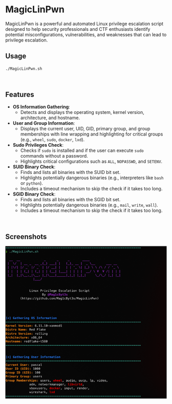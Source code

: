 # MagicLinPwn
MagicLinPwn is a powerful and automated Linux privilege escalation script designed to help security professionals and CTF enthusiasts identify potential misconfigurations, vulnerabilities, and weaknesses that can lead to privilege escalation.

## Usage
```bash
./MagicLinPwn.sh
```

<br>

## Features

- **OS Information Gathering**:
  - Detects and displays the operating system, kernel version, architecture, and hostname.
- **User and Group Information**:
  - Displays the current user, UID, GID, primary group, and group memberships with line wrapping and highlighting for critical groups (e.g., `wheel`, `sudo`, `docker`, `lxd`).
- **Sudo Privileges Check**:
  - Checks if `sudo` is installed and if the user can execute `sudo` commands without a password.
  - Highlights critical configurations such as `ALL`, `NOPASSWD`, and `SETENV`.
- **SUID Binary Check**:
  - Finds and lists all binaries with the SUID bit set.
  - Highlights potentially dangerous binaries (e.g., interpreters like `bash` or `python`).
  - Includes a timeout mechanism to skip the check if it takes too long.
- **SGID Binary Check**:
  - Finds and lists all binaries with the SGID bit set.
  - Highlights potentially dangerous binaries (e.g., `mail`, `write`, `wall`).
  - Includes a timeout mechanism to skip the check if it takes too long.

<br>

## Screenshots
![MagicLinPwn_demo](screenshots/demo.png)
